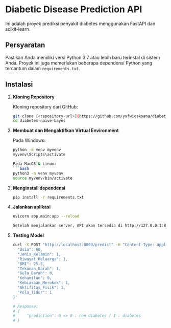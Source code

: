 # Diabetic Disease Prediction API

Ini adalah proyek prediksi penyakit diabetes menggunakan FastAPI dan scikit-learn.

## Persyaratan

Pastikan Anda memiliki versi Python 3.7 atau lebih baru terinstal di sistem Anda. Proyek ini juga memerlukan beberapa dependensi Python yang tercantum dalam `requirements.txt`.

## Instalasi

1. **Kloning Repository**

   Kloning repository dari GitHub:
   ```bash
   git clone [<repository-url>](https://github.com/ysfwicaksana/diabetes-naive-bayes.git)
   cd diabetes-naive-bayes
   
2. **Membuat dan Mengaktifkan Virtual Environment**

   Pada Windows:
   ```bash
   python -m venv myvenv
   myvenv\Scripts\activate

   Pada MacOS & Linux:
   ```bash
   python3 -m venv myvenv
   source myvenv/bin/activate
   
3. **Menginstall dependensi**
   
   ```bash
   pip install -r requirements.txt

5. **Jalankan aplikasi**

   ```bash
   uvicorn app.main:app --reload

   Setelah menjalankan server, API akan tersedia di http://127.0.0.1:8000. Anda dapat mengakses dokumentasi interaktif API di http://127.0.0.1:8000/docs atau http://127.0.0.1:8000/redoc.

6. **Testing Model**

   ```bash
   curl -X POST "http://localhost:8000/predict" -H "Content-Type: application/json" -d '{
     "Usia": 60, 
     "Jenis_Kelamin": 1,
     "Riwayat_Keluarga": 1,
     "BMI": 25.5,
     "Tekanan_Darah": 1,
     "Gula_Darah": 0,
     "Kehamilan": 0,
     "Kebiasaan_Merokok": 1,
     "Aktifitas_Fisik": 1,
     "Pola_Tidur": 1
   }'
   
   # Response:
   # {
   #     "prediction": 0 => 0 : non diabetes / 1 : diabetes
   # }



